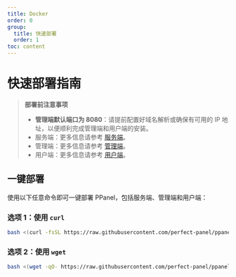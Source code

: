 ```yaml
---
title: Docker
order: 0
group:
  title: 快速部署
  order: 1
toc: content
---
```

# 快速部署指南

> **部署前注意事项**
>
> - **管理端默认端口为 8080**：请提前配置好域名解析或确保有可用的 IP 地址，以便顺利完成管理端和用户端的安装。
> - 服务端：更多信息请参考 [服务端](/guide/server)。
> - 管理端：更多信息请参考 [管理端](/guide/admin)。
> - 用户端：更多信息请参考 [用户端](/guide/user)。

## 一键部署

使用以下任意命令即可一键部署 PPanel，包括服务端、管理端和用户端：

### 选项 1：使用 `curl`

```bash
bash <(curl -fsSL https://raw.githubusercontent.com/perfect-panel/ppanel-script/refs/heads/main/install.sh)
```

### 选项 2：使用 `wget`

```bash
bash <(wget -qO- https://raw.githubusercontent.com/perfect-panel/ppanel-script/refs/heads/main/install.sh)
```

